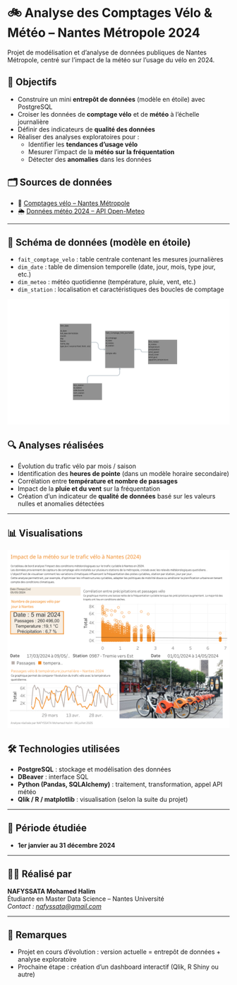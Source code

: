 # 🚲 Analyse des Comptages Vélo & Météo – Nantes Métropole 2024

Projet de modélisation et d’analyse de données publiques de Nantes Métropole, centré sur l’impact de la météo sur l’usage du vélo en 2024.


## 📌 Objectifs

- Construire un mini **entrepôt de données** (modèle en étoile) avec PostgreSQL
- Croiser les données de **comptage vélo** et de **météo** à l’échelle journalière
- Définir des indicateurs de **qualité des données**
- Réaliser des analyses exploratoires pour :
  - Identifier les **tendances d’usage vélo**
  - Mesurer l’impact de la **météo sur la fréquentation**
  - Détecter des **anomalies** dans les données


## 🗂️ Sources de données

- 📍 [Comptages vélo – Nantes Métropole](https://data.nantesmetropole.fr/explore/dataset/244400404_comptages-velo-nantes-metropole/)
- 🌦️ [Données météo 2024 – API Open-Meteo](https://open-meteo.com/)

---

## 🧱 Schéma de données (modèle en étoile)

- `fait_comptage_velo` : table centrale contenant les mesures journalières
- `dim_date` : table de dimension temporelle (date, jour, mois, type jour, etc.)
- `dim_meteo` : météo quotidienne (température, pluie, vent, etc.)
- `dim_station` : localisation et caractéristiques des boucles de comptage

![Schéma en étoile](modelisation.png)


## 🔍 Analyses réalisées

- Évolution du trafic vélo par mois / saison
- Identification des **heures de pointe** (dans un modèle horaire secondaire)
- Corrélation entre **température et nombre de passages**
- Impact de la **pluie et du vent** sur la fréquentation
- Création d’un indicateur de **qualité de données** basé sur les valeurs nulles et anomalies détectées

---

## 📊 Visualisations 

[![Voir le tableau de bord](tableau.png)](https://public.tableau.com/views/classeurvelonantes/Tableaudebord1?:language=fr-FR&:sid=&:redirect=auth&:display_count=n&:origin=viz_share_link)



## 🛠️ Technologies utilisées

- **PostgreSQL** : stockage et modélisation des données
- **DBeaver** : interface SQL
- **Python (Pandas, SQLAlchemy)** : traitement, transformation, appel API météo
- **Qlik / R / matplotlib** : visualisation (selon la suite du projet)

---

## 📅 Période étudiée

- **1er janvier au 31 décembre 2024**

---

## 🙋‍♀️ Réalisé par

**NAFYSSATA Mohamed Halim**  
Étudiante en Master Data Science – Nantes Université  
*Contact : nafyssata@gmail.com*

---

## 📌 Remarques

- Projet en cours d’évolution : version actuelle = entrepôt de données + analyse exploratoire
- Prochaine étape : création d’un dashboard interactif (Qlik, R Shiny ou autre)

